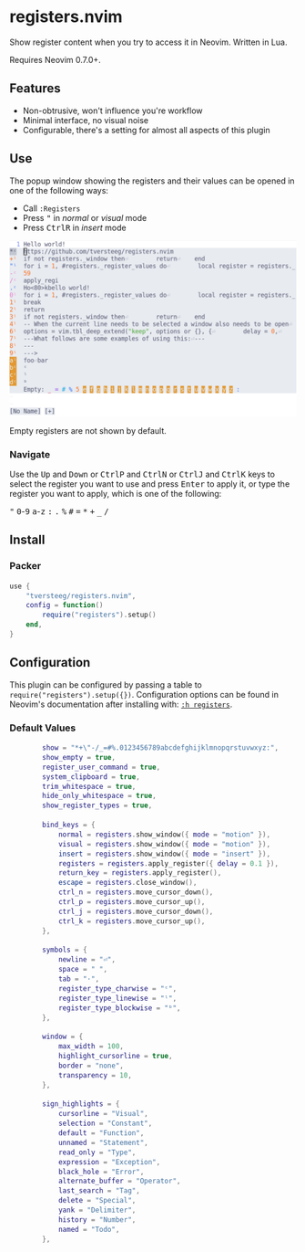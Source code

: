 # registers.nvim

Show register content when you try to access it in Neovim. Written in Lua.

Requires Neovim 0.7.0+.

## Features

- Non-obtrusive, won't influence you're workflow
- Minimal interface, no visual noise
- Configurable, there's a setting for almost all aspects of this plugin

## Use

The popup window showing the registers and their values can be opened in one of the following ways:

- Call `:Registers`
- Press <kbd>"</kbd> in _normal_ or _visual_ mode
- Press <kbd>Ctrl</kbd><kbd>R</kbd> in _insert_ mode

![preview](.github/img/preview.png?raw=true)

Empty registers are not shown by default.

### Navigate

Use the <kbd>Up</kbd> and <kbd>Down</kbd> or <kbd>Ctrl</kbd><kbd>P</kbd> and <kbd>Ctrl</kbd><kbd>N</kbd> or <kbd>Ctrl</kbd><kbd>J</kbd> and <kbd>Ctrl</kbd><kbd>K</kbd> keys to select the register you want to use and press <kbd>Enter</kbd> to apply it, or type the register you want to apply, which is one of the following:

<kbd>"</kbd> <kbd>0</kbd>-<kbd>9</kbd> <kbd>a</kbd>-<kbd>z</kbd> <kbd>:</kbd> <kbd>.</kbd> <kbd>%</kbd> <kbd>#</kbd> <kbd>=</kbd> <kbd>\*</kbd> <kbd>+</kbd> <kbd>\_</kbd> <kbd>/</kbd>

## Install

### Packer

```lua
use {
	"tversteeg/registers.nvim",
	config = function()
		require("registers").setup()
	end,
}
```

## Configuration

This plugin can be configured by passing a table to `require("registers").setup({})`.
Configuration options can be found in Neovim's documentation after installing with: [`:h registers`](doc/registers.txt).

### Default Values

<!-- MARKDOWN-AUTO-DOCS:START (CODE:src=./lua/registers.lua&lines=122-173) -->
<!-- The below code snippet is automatically added from ./lua/registers.lua -->
```lua
        show = "*+\"-/_=#%.0123456789abcdefghijklmnopqrstuvwxyz:",
        show_empty = true,
        register_user_command = true,
        system_clipboard = true,
        trim_whitespace = true,
        hide_only_whitespace = true,
        show_register_types = true,

        bind_keys = {
            normal = registers.show_window({ mode = "motion" }),
            visual = registers.show_window({ mode = "motion" }),
            insert = registers.show_window({ mode = "insert" }),
            registers = registers.apply_register({ delay = 0.1 }),
            return_key = registers.apply_register(),
            escape = registers.close_window(),
            ctrl_n = registers.move_cursor_down(),
            ctrl_p = registers.move_cursor_up(),
            ctrl_j = registers.move_cursor_down(),
            ctrl_k = registers.move_cursor_up(),
        },

        symbols = {
            newline = "⏎",
            space = " ",
            tab = "·",
            register_type_charwise = "ᶜ",
            register_type_linewise = "ˡ",
            register_type_blockwise = "ᵇ",
        },

        window = {
            max_width = 100,
            highlight_cursorline = true,
            border = "none",
            transparency = 10,
        },

        sign_highlights = {
            cursorline = "Visual",
            selection = "Constant",
            default = "Function",
            unnamed = "Statement",
            read_only = "Type",
            expression = "Exception",
            black_hole = "Error",
            alternate_buffer = "Operator",
            last_search = "Tag",
            delete = "Special",
            yank = "Delimiter",
            history = "Number",
            named = "Todo",
        },
```
